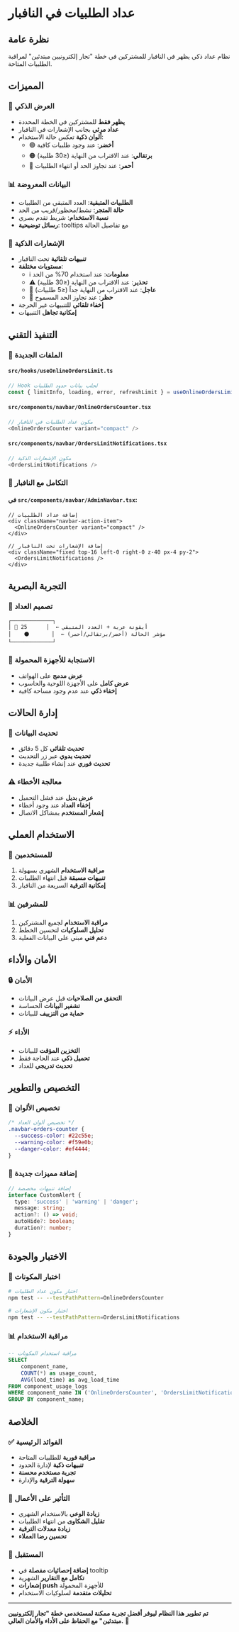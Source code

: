 # عداد الطلبيات في النافبار

## نظرة عامة
نظام عداد ذكي يظهر في النافبار للمشتركين في خطة "تجار إلكترونيين مبتدئين" لمراقبة الطلبيات المتاحة.

## المميزات

### 🎯 **العرض الذكي**
- **يظهر فقط** للمشتركين في الخطة المحددة
- **عداد مرئي** بجانب الإشعارات في النافبار
- **ألوان ذكية** تعكس حالة الاستخدام:
  - 🟢 **أخضر**: عند وجود طلبيات كافية
  - 🟠 **برتقالي**: عند الاقتراب من النهاية (≤30 طلبية)
  - 🔴 **أحمر**: عند تجاوز الحد أو انتهاء الطلبيات

### 📊 **البيانات المعروضة**
- **الطلبيات المتبقية**: العدد المتبقي من الطلبيات
- **حالة المتجر**: نشط/محظور/قريب من الحد
- **نسبة الاستخدام**: شريط تقدم بصري
- **رسائل توضيحية**: tooltips مع تفاصيل الحالة

### 🔔 **الإشعارات الذكية**
- **تنبيهات تلقائية** تحت النافبار
- **مستويات مختلفة**:
  - ℹ️ **معلومات**: عند استخدام 70% من الحد
  - ⚠️ **تحذير**: عند الاقتراب من النهاية (≤30 طلبية)
  - 🚨 **عاجل**: عند الاقتراب من النهاية جداً (≤5 طلبيات)
  - 🚫 **حظر**: عند تجاوز الحد المسموح
- **إخفاء تلقائي** للتنبيهات غير الحرجة
- **إمكانية تجاهل** التنبيهات

## التنفيذ التقني

### 📁 **الملفات الجديدة**

#### `src/hooks/useOnlineOrdersLimit.ts`
```typescript
// Hook لجلب بيانات حدود الطلبيات
const { limitInfo, loading, error, refreshLimit } = useOnlineOrdersLimit();
```

#### `src/components/navbar/OnlineOrdersCounter.tsx`
```typescript
// مكون عداد الطلبيات في النافبار
<OnlineOrdersCounter variant="compact" />
```

#### `src/components/navbar/OrdersLimitNotifications.tsx`
```typescript
// مكون الإشعارات الذكية
<OrdersLimitNotifications />
```

### 🔧 **التكامل مع النافبار**

#### في `src/components/navbar/AdminNavbar.tsx`:
```tsx
// إضافة عداد الطلبيات
<div className="navbar-action-item">
  <OnlineOrdersCounter variant="compact" />
</div>

// إضافة الإشعارات تحت النافبار
<div className="fixed top-16 left-0 right-0 z-40 px-4 py-2">
  <OrdersLimitNotifications />
</div>
```

## التجربة البصرية

### 🎨 **تصميم العداد**
```
┌─────────────┐
│ 🛒 25      │  ← أيقونة عربة + العدد المتبقي
│    ⚫       │  ← مؤشر الحالة (أخضر/برتقالي/أحمر)
└─────────────┘
```

### 📱 **الاستجابة للأجهزة المحمولة**
- **عرض مدمج** على الهواتف
- **عرض كامل** على الأجهزة اللوحية والحاسوب
- **إخفاء ذكي** عند عدم وجود مساحة كافية

## إدارة الحالات

### 🔄 **تحديث البيانات**
- **تحديث تلقائي** كل 5 دقائق
- **تحديث يدوي** عبر زر التحديث
- **تحديث فوري** عند إنشاء طلبية جديدة

### ⚠️ **معالجة الأخطاء**
- **عرض بديل** عند فشل التحميل
- **إخفاء العداد** عند وجود أخطاء
- **إشعار المستخدم** بمشاكل الاتصال

## الاستخدام العملي

### 👤 **للمستخدمين**
1. **مراقبة الاستخدام** الشهري بسهولة
2. **تنبيهات مسبقة** قبل انتهاء الطلبيات
3. **إمكانية الترقية** السريعة من النافبار

### 📊 **للمشرفين**
1. **مراقبة الاستخدام** لجميع المشتركين
2. **تحليل السلوكيات** لتحسين الخطط
3. **دعم فني** مبني على البيانات الفعلية

## الأمان والأداء

### 🔒 **الأمان**
- **التحقق من الصلاحيات** قبل عرض البيانات
- **تشفير البيانات** الحساسة
- **حماية من التزييف** للبيانات

### ⚡ **الأداء**
- **التخزين المؤقت** للبيانات
- **تحميل ذكي** عند الحاجة فقط
- **تحديث تدريجي** للعداد

## التخصيص والتطوير

### 🎨 **تخصيص الألوان**
```css
/* تخصيص ألوان العداد */
.navbar-orders-counter {
  --success-color: #22c55e;
  --warning-color: #f59e0b;
  --danger-color: #ef4444;
}
```

### 🔧 **إضافة مميزات جديدة**
```typescript
// إضافة تنبيهات مخصصة
interface CustomAlert {
  type: 'success' | 'warning' | 'danger';
  message: string;
  action?: () => void;
  autoHide?: boolean;
  duration?: number;
}
```

## الاختبار والجودة

### 🧪 **اختبار المكونات**
```bash
# اختبار مكون عداد الطلبيات
npm test -- --testPathPattern=OnlineOrdersCounter

# اختبار مكون الإشعارات
npm test -- --testPathPattern=OrdersLimitNotifications
```

### 📊 **مراقبة الاستخدام**
```sql
-- مراقبة استخدام المكونات
SELECT
    component_name,
    COUNT(*) as usage_count,
    AVG(load_time) as avg_load_time
FROM component_usage_logs
WHERE component_name IN ('OnlineOrdersCounter', 'OrdersLimitNotifications')
GROUP BY component_name;
```

## الخلاصة

### ✅ **الفوائد الرئيسية**
- **مراقبة فورية** للطلبيات المتاحة
- **تنبيهات ذكية** لإدارة الحدود
- **تجربة مستخدم محسنة**
- **سهولة الترقية** والإدارة

### 🎯 **التأثير على الأعمال**
- **زيادة الوعي** بالاستخدام الشهري
- **تقليل الشكاوى** من انتهاء الطلبيات
- **زيادة معدلات الترقية**
- **تحسين رضا العملاء**

### 🚀 **المستقبل**
- **إضافة إحصائيات مفصلة** في tooltip
- **تكامل مع التقارير** الشهرية
- **إشعارات push** للأجهزة المحمولة
- **تحليلات متقدمة** لسلوكيات الاستخدام

---

**تم تطوير هذا النظام ليوفر أفضل تجربة ممكنة لمستخدمي خطة "تجار إلكترونيين مبتدئين" مع الحفاظ على الأداء والأمان العالي.** 🚀
